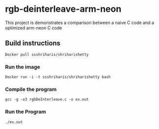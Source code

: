 # rgb-deinterleave-arm-neon

This project is demonstrates a comparison between a naive C code and a optimized arm-neon C code

## Build instructions
``` Docker
Docker pull ssshriharis/shriharishetty
```
### Run the image
``` Docker
Docker run -i -t ssshriharis/shriharishetty bash
```
### Compile the program
``` Docker
gcc -g -o3 rgbDeInterleave.c -o ex.out  
```
### Run the Program
``` Docker
./ex.out
```

